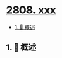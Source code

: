 # [2808. xxx](https://github.com/Tdahuyou/TNotes.leetcode/tree/main/notes/2808.%20xxx)

<!-- region:toc -->

- [1. 📝 概述](#1--概述)

<!-- endregion:toc -->

## 1. 📝 概述
